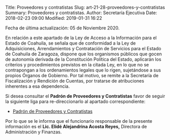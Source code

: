 Title: Proveedores y contratistas
Slug: art-21-28-proveedores-y-contratistas
Summary: Proveedores y contratistas.
Author: Secretaría Ejecutiva
Date: 2018-02-23 09:00
Modified: 2019-01-31 16:22


Fecha de última actualización: 05 de Noviembre 2020.

En relación a este apartado de la Ley de Acceso a la Información para el Estado de Coahuila, se señala que de conformidad a la Ley de Adquisiciones, Arrendamientos y Contratación de Servicios para el Estado de Coahuila de Zaragoza, dispone que los organismos públicos que gocen de autonomía derivada de la Constitución Política del Estado, aplicarán los criterios y procedimientos previstos en la citada Ley, en lo que no se contrapongan a los ordenamientos legales que lo rigen, sujetándose a sus propios Órganos de Gobierno. Por tal motivo, se remite a la Secretaría de Fiscalización y Rendición de Cuentas, por tratarse de atribuciones inherentes a esa dependencia.

Si desea consultar el **Padrón de Proveedores y Contratistas** favor de seguir la siguiente liga para re-direccionarlo al apartado correspondiente:

* [Padrón de Proveedores y Contratistas](https://www.sefircoahuila.gob.mx/empresarios/ppc/)

Por lo que se le informa que el funcionario responsable de la presente información es el **Lic. Elidé Alejandrina Acosta Reyes,** Directora de Administración y Finanzas.
